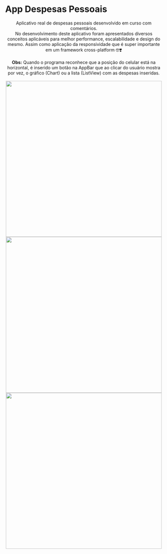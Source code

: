 # App Despesas Pessoais

<p align="center">
Aplicativo real de despesas pessoais desenvolvido em curso com comentários.<br>
No desenvolvimento deste aplicativo foram apresentados diversos conceitos aplicáveis para melhor performance, escalabilidade e design do mesmo.
Assim como aplicação da responsividade que é super importante em um framework cross-platform 🤓❣️ 
<br><br><b>Obs:</b> Quando o programa reconhece que a posição do celular está na horizontal, é inserido um botão na AppBar que ao clicar do usuário mostra por vez, o gráfico (Chart) ou a lista (ListView) com as despesas inseridas.<br><br>


  <img src="https://user-images.githubusercontent.com/86811983/151618705-25e551f8-c297-4c5b-bdf6-64e928b5a6a4.jpeg" width="500" >
  <img src="https://user-images.githubusercontent.com/86811983/151618687-b59eb9ce-d3a3-4d94-bd24-9b93c0dd0205.jpeg" width="500" >
  <img src="https://user-images.githubusercontent.com/86811983/151618694-71f56b25-4e5c-406b-931e-042dfe8736c0.jpeg" width="500" >
  
</p>
